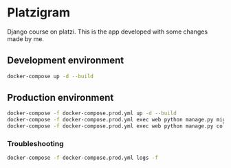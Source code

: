 # Platzigram

Django course on platzi.
This is the app developed with some changes made by me.

## Development environment

```bash
docker-compose up -d --build
```

## Production environment

```bash
docker-compose -f docker-compose.prod.yml up -d --build
docker-compose -f docker-compose.prod.yml exec web python manage.py migrate --noinput
docker-compose -f docker-compose.prod.yml exec web python manage.py collectstatic --no-input --clear
```

### Troubleshooting

```bash
docker-compose -f docker-compose.prod.yml logs -f
```
